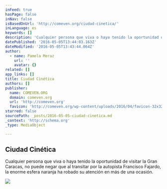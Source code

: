 ```yaml
---
inFeed: true
hasPage: false
inNav: false
isBasedOnUrl: 'http://comeven.org/ciudad-cinetica/'
inLanguage: es
keywords: []
description: 'Cualquier persona que viva o haya tenido la oportunidad de visitar la Gran Caracas, no puede negar que al transitar por la autopista Francisco Fajardo, la enorme esfera naranja ha robado su atención en más de una ocasión.'
datePublished: '2016-05-05T13:44:03.163Z'
dateModified: '2016-05-05T13:43:44.064Z'
author:
  - name: Pamela Meraz
    url: ''
    avatar: {}
related: []
app_links: []
title: Ciudad Cinética
authors: []
publisher:
  name: COMEVEN.ORG
  domain: comeven.org
  url: 'http://comeven.org'
  favicon: 'http://comeven.org/wp-content/uploads/2016/04/favicon-32x32.png'
starred: false
sourcePath: _posts/2016-05-05-ciudad-cinetica.md
_context: 'http://schema.org'
_type: MediaObject

---
```

<article style=""><h1>Ciudad Cinética</h1><p>Cualquier persona que viva o haya tenido la oportunidad de visitar la Gran Caracas, no puede negar que al transitar por la autopista Francisco Fajardo, la enorme esfera naranja ha robado su atención en más de una ocasión.</p><img src="https://s3-us-west-2.amazonaws.com/the-grid-img/p/27aeb88cc70198bb213a08e136c8c563c441ba9f.jpg" /></article>